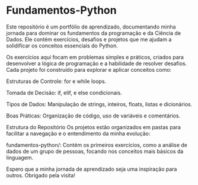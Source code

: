 # Fundamentos-Python

Este repositório é um portfólio de aprendizado, documentando minha jornada para dominar os fundamentos da programação e da Ciência de Dados. Ele contém exercícios, desafios e projetos que me ajudam a solidificar os conceitos essenciais do Python.

Os exercícios aqui focam em problemas simples e práticos, criados para desenvolver a lógica de programação e a habilidade de resolver desafios. Cada projeto foi construído para explorar e aplicar conceitos como:

Estruturas de Controle: for e while loops.

Tomada de Decisão: if, elif, e else condicionais.

Tipos de Dados: Manipulação de strings, inteiros, floats, listas e dicionários.

Boas Práticas: Organização de código, uso de variáveis e comentários.

Estrutura do Repositório
Os projetos estão organizados em pastas para facilitar a navegação e o entendimento da minha evolução:

fundamentos-python/: Contém os primeiros exercícios, como a análise de dados de um grupo de pessoas, focando nos conceitos mais básicos da linguagem.


Espero que a minha jornada de aprendizado seja uma inspiração para outros. Obrigado pela visita!
